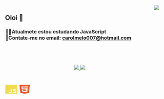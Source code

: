  <img align="right" height="200em" src="https://github.com/CarolineVitoria/imagens-gif/blob/master/gifs/medieval.gif?raw=true" >

## Oioi 👻 
  
### 🐱‍👤Atualmete estou estudando JavaScript <br> 🍜Contate-me no email: carolmelo007@hotmail.com 

## 
<br> <br>
<div align="center">
  <a href="https://github.com/carolinevitoria">
  <img height="150em" src="https://github-readme-stats.vercel.app/api?username=carolinevitoria&show_icons=true&theme=ocean_dark&include_all_commits=true&count_private=true"/>
  <img height="150em" src="https://github-readme-stats.vercel.app/api/top-langs/?username=carolinevitoria&layout=compact&langs_count=7&theme=ocean_dark"/>
</div>

  ##

<div style="display: inline_block"><br>
  <img align="center" alt="Rafa-Js" height="30" width="40" src="https://raw.githubusercontent.com/devicons/devicon/master/icons/javascript/javascript-plain.svg">
  <img align="center" alt="Rafa-HTML" height="30" width="40" src="https://raw.githubusercontent.com/devicons/devicon/master/icons/html5/html5-original.svg">
